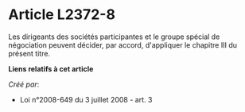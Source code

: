 # Article L2372-8

Les dirigeants des sociétés participantes et le groupe spécial de négociation peuvent décider, par accord, d'appliquer le
chapitre III du présent titre.

**Liens relatifs à cet article**

_Créé par_:

  - Loi n°2008-649 du 3 juillet 2008 - art. 3
